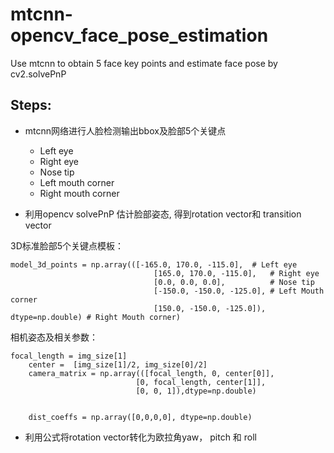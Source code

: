 # mtcnn-opencv_face_pose_estimation
Use mtcnn to obtain 5 face key points and estimate face pose by cv2.solvePnP

## Steps:
- mtcnn网络进行人脸检测输出bbox及脸部5个关键点 
    - Left eye
    - Right eye
    - Nose tip
    - Left mouth corner
    - Right mouth corner  
 
- 利用opencv solvePnP 估计脸部姿态, 得到rotation vector和 transition vector  

3D标准脸部5个关键点模板： 
``````
model_3d_points = np.array(([-165.0, 170.0, -115.0],  # Left eye 
								[165.0, 170.0, -115.0],   # Right eye
								[0.0, 0.0, 0.0],          # Nose tip
								[-150.0, -150.0, -125.0], # Left Mouth corner
								[150.0, -150.0, -125.0]), dtype=np.double) # Right Mouth corner)
``````  
相机姿态及相关参数：
``````
focal_length = img_size[1]
	center =  [img_size[1]/2, img_size[0]/2]
	camera_matrix = np.array(([focal_length, 0, center[0]],
							[0, focal_length, center[1]],
							[0, 0, 1]),dtype=np.double)


	dist_coeffs = np.array([0,0,0,0], dtype=np.double)
``````
- 利用公式将rotation vector转化为欧拉角yaw， pitch 和 roll
